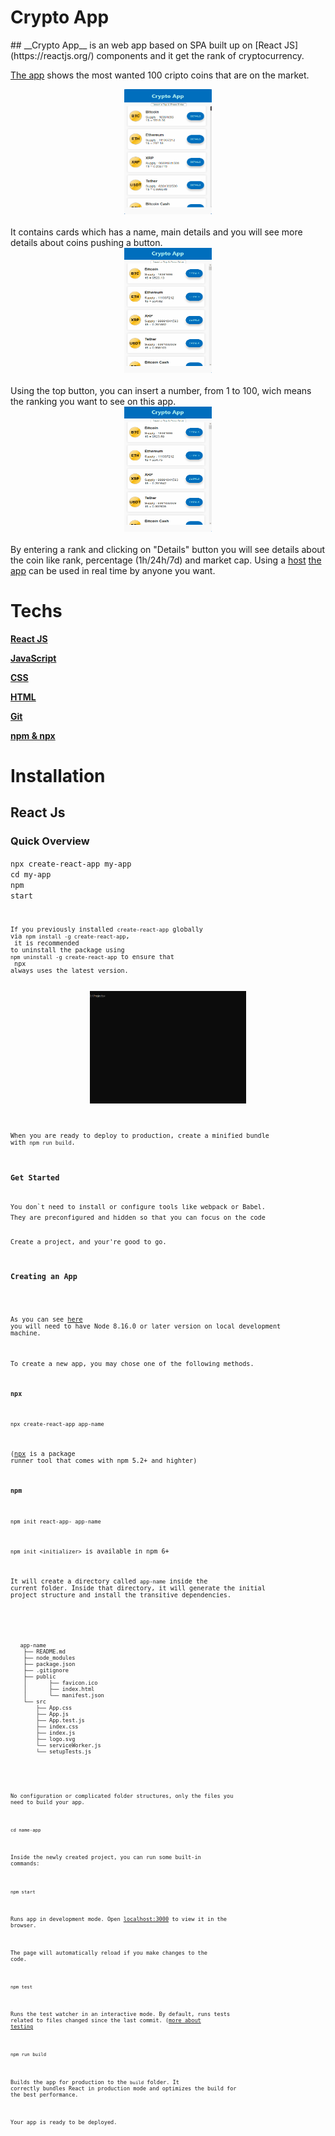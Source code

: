 <h1>Crypto App</h1>
##
__Crypto App__ is an web app based on SPA built up on [React JS](https://reactjs.org/) components and it get the rank of cryptocurrency.

[The app](CryptoApp.epizy.com) shows the most wanted 100 cripto coins that are on the market.

<div style="text-align:center"> <img src="https://github.com/AndreiCinc/cryptoApp/blob/master/public/img/100Cards.gif" width="140" height="200"> </div>
<br>
	It contains cards which has a name, main details and you will see more details about coins pushing a button.
<br>
<div style="text-align:center"><img src="https://github.com/AndreiCinc/cryptoApp/blob/master/public/img/topButton.gif"  width="140" height="200"></div> 
<br>
	Using the top button, you can insert a number, from 1 to 100, wich means the ranking you want to see on this app.
<br>
<div style="text-align:center"><img src="https://github.com/AndreiCinc/cryptoApp/blob/master/public/img/details.gif" width="140" height="200"></div> 
<br>
	By entering a rank and clicking on "Details" button you will see details about the coin like rank, percentage (1h/24h/7d) and market cap.
Using a <a href="https://infinityfree.net/">host</a> <a href="CryptoApp.epizy.com">the app</a> can be used in real time by anyone you want.

<h1>Techs</h1>

[**React JS**](https://reactjs.org/)

[**JavaScript**](https://www.javascript.com/)

[**CSS**](https://www.w3schools.com/css/)

[**HTML**](https://html.com/)

[**Git**](https://git-scm.com/)

[**npm & npx**](https://www.npmjs.com/get-npm)

<h1>Installation</h1>

<h2>React Js</h2>

<h3>Quick Overview</h3>

<code>npx create-react-app my-app
<br>cd my-app
<br>npm start<code>

If you previously installed `create-react-app` globally via `npm install -g create-react-app`,<br> it is recommended to uninstall the package using `npm uninstall -g create-react-app` to ensure that<br> npx always uses the latest version. 

<div style="text-align:center"><img src="https://github.com/AndreiCinc/cryptoApp/blob/master/public/img/installGif.gif" width="250" height="180"></div> 

When you are ready to deploy to production, create a minified bundle with `npm run build`.

<h3>Get Started</h3>
You don`t need to install or configure tools like webpack or Babel.
They are preconfigured and hidden so that you can focus on the code

Create a project, and your're good to go.

<h3>Creating an App</h3>

As you can see [here](https://github.com/AndreiCinc/cryptoApp/blob/master/public/img/installGif.gif) you will need to have Node 8.16.0 or later version on local development machine.

To create a new app, you may chose one of the following methods.

**npx**

`npx create-react-app app-name`

([npx](https://www.npmjs.com/package/npx) is a package runner tool that comes with npm 5.2+ and highter)

**npm**

`npm init react-app- app-name`

`npm init <initializer>` is available in npm 6+

It will create a directory called `app-name` inside the current folder.
Inside that directory, it will generate the initial project structure and install the transitive dependencies.

<code>
	<pre>   app-name
	├── README.md 
	├── node_modules
	├── package.json
	├── .gitignore
	├── public
	│       ├── favicon.ico
	│       ├── index.html
	│   	└── manifest.json
	└── src
		├── App.css
		├── App.js
		├── App.test.js
		├── index.css
		├── index.js
		├── logo.svg
		└── serviceWorker.js
		└── setupTests.js
	</pre>

No configuration or complicated folder structures, only the files you need to build your app.

`cd name-app`

Inside the newly created project, you can run some built-in commands:

`npm start`

Runs app in development mode.
Open [localhost:3000](http://localhost:3000) to view it in the browser.

The page will automatically reload if you make changes to the code.

`npm test`

Runs the test watcher in an interactive mode.
By default, runs tests related to files changed since the last commit. ([more about testing](https://create-react-app.dev/docs/running-tests/)

`npm run build`

Builds the app for production to the `build` folder.
It correctly bundles React in production mode and optimizes the build for the best performance.

Your app is ready to be deployed.











